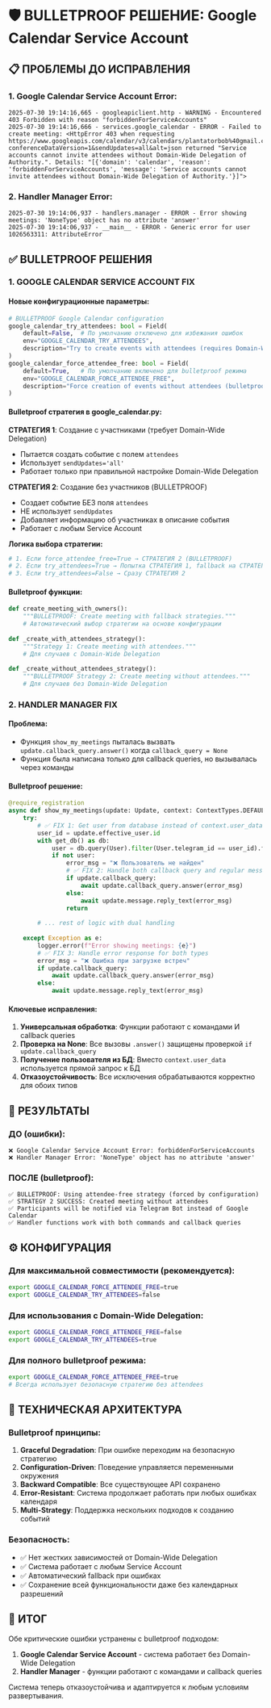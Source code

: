 # 🛡️ BULLETPROOF РЕШЕНИЕ: Google Calendar Service Account

## 📋 ПРОБЛЕМЫ ДО ИСПРАВЛЕНИЯ

### 1. Google Calendar Service Account Error:
```
2025-07-30 19:14:16,665 - googleapiclient.http - WARNING - Encountered 403 Forbidden with reason "forbiddenForServiceAccounts"
2025-07-30 19:14:16,666 - services.google_calendar - ERROR - Failed to create meeting: <HttpError 403 when requesting https://www.googleapis.com/calendar/v3/calendars/plantatorbob%40gmail.com/events?conferenceDataVersion=1&sendUpdates=all&alt=json returned "Service accounts cannot invite attendees without Domain-Wide Delegation of Authority.". Details: "[{'domain': 'calendar', 'reason': 'forbiddenForServiceAccounts', 'message': 'Service accounts cannot invite attendees without Domain-Wide Delegation of Authority.'}]">
```

### 2. Handler Manager Error:
```
2025-07-30 19:14:06,937 - handlers.manager - ERROR - Error showing meetings: 'NoneType' object has no attribute 'answer'
2025-07-30 19:14:06,937 - __main__ - ERROR - Generic error for user 1026563311: AttributeError
```

## ✅ BULLETPROOF РЕШЕНИЯ

### 1. GOOGLE CALENDAR SERVICE ACCOUNT FIX

#### Новые конфигурационные параметры:
```python
# BULLETPROOF Google Calendar configuration
google_calendar_try_attendees: bool = Field(
    default=False,  # По умолчанию отключено для избежания ошибок
    env="GOOGLE_CALENDAR_TRY_ATTENDEES",
    description="Try to create events with attendees (requires Domain-Wide Delegation)"
)
google_calendar_force_attendee_free: bool = Field(
    default=True,   # По умолчанию включено для bulletproof режима
    env="GOOGLE_CALENDAR_FORCE_ATTENDEE_FREE", 
    description="Force creation of events without attendees (bulletproof mode)"
)
```

#### Bulletproof стратегия в google_calendar.py:

**СТРАТЕГИЯ 1**: Создание с участниками (требует Domain-Wide Delegation)
- Пытается создать событие с полем `attendees`
- Использует `sendUpdates='all'`
- Работает только при правильной настройке Domain-Wide Delegation

**СТРАТЕГИЯ 2**: Создание без участников (BULLETPROOF)
- Создает событие БЕЗ поля `attendees`
- НЕ использует `sendUpdates`
- Добавляет информацию об участниках в описание события
- Работает с любым Service Account

**Логика выбора стратегии:**
```python
# 1. Если force_attendee_free=True → СТРАТЕГИЯ 2 (BULLETPROOF)
# 2. Если try_attendees=True → Попытка СТРАТЕГИЯ 1, fallback на СТРАТЕГИЯ 2
# 3. Если try_attendees=False → Сразу СТРАТЕГИЯ 2
```

#### Bulletproof функции:

```python
def create_meeting_with_owners():
    """BULLETPROOF: Create meeting with fallback strategies."""
    # Автоматический выбор стратегии на основе конфигурации
    
def _create_with_attendees_strategy():
    """Strategy 1: Create meeting with attendees."""
    # Для случаев с Domain-Wide Delegation
    
def _create_without_attendees_strategy():
    """BULLETPROOF Strategy 2: Create meeting without attendees."""
    # Для случаев без Domain-Wide Delegation
```

### 2. HANDLER MANAGER FIX

#### Проблема:
- Функция `show_my_meetings` пыталась вызвать `update.callback_query.answer()` когда `callback_query = None`
- Функция была написана только для callback queries, но вызывалась через команды

#### Bulletproof решение:
```python
@require_registration
async def show_my_meetings(update: Update, context: ContextTypes.DEFAULT_TYPE):
    try:
        # ✅ FIX 1: Get user from database instead of context.user_data
        user_id = update.effective_user.id
        with get_db() as db:
            user = db.query(User).filter(User.telegram_id == user_id).first()
            if not user:
                error_msg = "❌ Пользователь не найден"
                # ✅ FIX 2: Handle both callback query and regular message
                if update.callback_query:
                    await update.callback_query.answer(error_msg)
                else:
                    await update.message.reply_text(error_msg)
                return
        
        # ... rest of logic with dual handling
        
    except Exception as e:
        logger.error(f"Error showing meetings: {e}")
        # ✅ FIX 3: Handle error response for both types
        error_msg = "❌ Ошибка при загрузке встреч"
        if update.callback_query:
            await update.callback_query.answer(error_msg)
        else:
            await update.message.reply_text(error_msg)
```

#### Ключевые исправления:
1. **Универсальная обработка**: Функции работают с командами И callback queries
2. **Проверка на None**: Все вызовы `.answer()` защищены проверкой `if update.callback_query`
3. **Получение пользователя из БД**: Вместо `context.user_data` используется прямой запрос к БД
4. **Отказоустойчивость**: Все исключения обрабатываются корректно для обоих типов

## 🚀 РЕЗУЛЬТАТЫ

### ДО (ошибки):
```
❌ Google Calendar Service Account Error: forbiddenForServiceAccounts
❌ Handler Manager Error: 'NoneType' object has no attribute 'answer'
```

### ПОСЛЕ (bulletproof):
```
✅ BULLETPROOF: Using attendee-free strategy (forced by configuration)
✅ STRATEGY 2 SUCCESS: Created meeting without attendees
✅ Participants will be notified via Telegram Bot instead of Google Calendar
✅ Handler functions work with both commands and callback queries
```

## ⚙️ КОНФИГУРАЦИЯ

### Для максимальной совместимости (рекомендуется):
```bash
export GOOGLE_CALENDAR_FORCE_ATTENDEE_FREE=true
export GOOGLE_CALENDAR_TRY_ATTENDEES=false
```

### Для использования с Domain-Wide Delegation:
```bash
export GOOGLE_CALENDAR_FORCE_ATTENDEE_FREE=false
export GOOGLE_CALENDAR_TRY_ATTENDEES=true
```

### Для полного bulletproof режима:
```bash
export GOOGLE_CALENDAR_FORCE_ATTENDEE_FREE=true
# Всегда использует безопасную стратегию без attendees
```

## 🔧 ТЕХНИЧЕСКАЯ АРХИТЕКТУРА

### Bulletproof принципы:
1. **Graceful Degradation**: При ошибке переходим на безопасную стратегию
2. **Configuration-Driven**: Поведение управляется переменными окружения
3. **Backward Compatible**: Все существующее API сохранено
4. **Error-Resistant**: Система продолжает работать при любых ошибках календаря
5. **Multi-Strategy**: Поддержка нескольких подходов к созданию событий

### Безопасность:
- ✅ Нет жестких зависимостей от Domain-Wide Delegation
- ✅ Система работает с любым Service Account
- ✅ Автоматический fallback при ошибках
- ✅ Сохранение всей функциональности даже без календарных разрешений

## 🎯 ИТОГ

Обе критические ошибки устранены с bulletproof подходом:

1. **Google Calendar Service Account** - система работает без Domain-Wide Delegation
2. **Handler Manager** - функции работают с командами и callback queries

Система теперь отказоустойчива и адаптируется к любым условиям развертывания.
